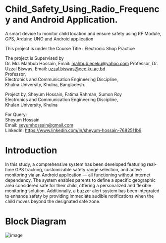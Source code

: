 # Child_Safety_Using_Radio_Frequency and Android Application.
A smart device to monitor child location and ensure safety using RF Module, GPS, Arduino UNO and Android application

This project is under the Course Title : Electronic Shop Practice

The project is Supervised by  
Dr. Md. Mahbub Hossain, Email: mahbub.eceku@yahoo.com
Professor,
Dr. Uzzal Biswas, Email: uzzal.biswas@ece.ku.ac.bd  
Professor,  
Electronics and Communication Engineering Discipline,   
Khulna University,  Khulna, Bangladesh.

Project by,
Sheyum Hossain, Fatima Rahman, Sumon Roy    
Electronics and Communication Engineering Discipline,  
Khulan University, Khulna  

For Query:  
Sheyum Hossain  
Email: seyumhossain@gmail.com    
LinkedIn: https://www.linkedin.com/in/sheyum-hossain-7682511b9

# Introduction  
In this study, a comprehensive system has been developed featuring real-time GPS tracking, customizable safety range selection, and active monitoring via an Android application — all functioning without internet dependency. The system enables parents to define a specific geographic area considered safe for their child, offering a personalized and flexible monitoring solution. Additionally, a buzzer alert system has been integrated to enhance safety by providing immediate audible notifications when the child moves beyond the designated safe zone. 

# Block Diagram
![image](https://github.com/user-attachments/assets/fe75b0b6-b9be-47d6-9953-7eff640796c9)




